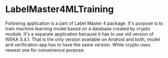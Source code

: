 # LabelMaster4MLTraining

Following application is a part of Label Master 4 package. It's purpose is to train machine learning model based on a database created by crypto module. 
 It's a separate application because it has to use old version of WEKA 3.4.1. That is the only version available on Android and both, model and verification app has to have the same version.
 While crypto uses newest one for convenience purpose.
